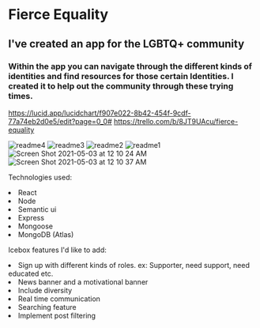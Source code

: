 
<h1> Fierce Equality </h1>

<h2>I've created an app for the LGBTQ+ community</h2>

<h3>Within the app you can navigate through the different kinds of identities and find resources for those certain Identities. I created it to help out the community through these trying times. </h3>

https://lucid.app/lucidchart/f907e022-8b42-454f-9cdf-77a74eb2d0e5/edit?page=0_0#
https://trello.com/b/8JT9UAcu/fierce-equality

![readme4](https://user-images.githubusercontent.com/77522583/116849381-81c32180-aba3-11eb-9615-a4cf247c9a54.jpeg)
![readme3](https://user-images.githubusercontent.com/77522583/116849396-8ab3f300-aba3-11eb-8c5d-fdbb831d9737.jpeg)
![readme2](https://user-images.githubusercontent.com/77522583/116849401-8daee380-aba3-11eb-9c20-b88235e0be95.jpeg)
![readme1](https://user-images.githubusercontent.com/77522583/116849449-9dc6c300-aba3-11eb-84fd-82127946a746.jpeg)
![Screen Shot 2021-05-03 at 12 10 24 AM](https://user-images.githubusercontent.com/77522583/116849683-0ada5880-aba4-11eb-890d-371276a7b5a9.png)
![Screen Shot 2021-05-03 at 12 10 37 AM](https://user-images.githubusercontent.com/77522583/116849690-0ca41c00-aba4-11eb-9ffa-f28d72a9ec51.png)


Technologies used:
<li>React</li>
<li>Node</li>
<li>Semantic ui</li>
<li>Express</li>
<li>Mongoose</li>
<li>MongoDB (Atlas)</li>


Icebox features I'd like to add:
<li>Sign up with different kinds of roles. ex: Supporter, need support, need educated etc.</li>
<li>News banner and a motivational banner</li>
<li>Include diversity </li>
<li>Real time communication</li>
<li>Searching feature</li>
<li>Implement post filtering</li>


